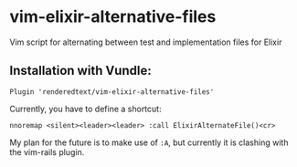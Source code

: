 # vim-elixir-alternative-files

Vim script for alternating between test and implementation files for Elixir

## Installation with Vundle:

```
Plugin 'renderedtext/vim-elixir-alternative-files'
```

Currently, you have to define a shortcut:

```
nnoremap <silent><leader><leader> :call ElixirAlternateFile()<cr>
```

My plan for the future is to make use of `:A`, but currently it is clashing with
the vim-rails plugin.
